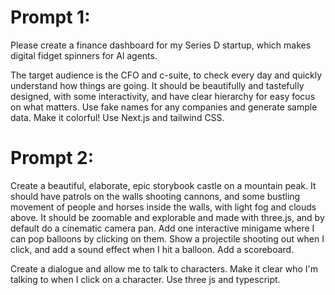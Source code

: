 # Prompt 1:

Please create a finance dashboard for my Series D startup, which makes digital fidget spinners for Al agents.

The target audience is the CFO and c-suite, to check every day and quickly understand how things are going. It should be beautifully and tastefully designed, with some interactivity, and have clear hierarchy for easy focus on what matters. Use fake names for any companies and generate sample data.
Make it colorful!
Use Next.js and tailwind CSS.


# Prompt 2:

Create a beautiful, elaborate, epic storybook castle on a mountain peak. It should have patrols on the walls shooting cannons, and some bustling movement of people and horses inside the walls, with light fog and clouds above. It should be zoomable and explorable and made with three.js, and by default do a cinematic camera pan.
Add one interactive minigame where I can pop balloons by clicking on them.
Show a projectile shooting out when I click, and add a sound effect when I hit a balloon. Add a scoreboard.

Create a dialogue and allow me to talk to characters. Make it clear who I'm talking to when I click on a character.
Use three js and typescript.
